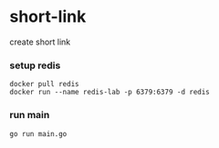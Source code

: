# short-link
create short link

### setup redis

```
docker pull redis
docker run --name redis-lab -p 6379:6379 -d redis
```

### run main
``` 
go run main.go
```
